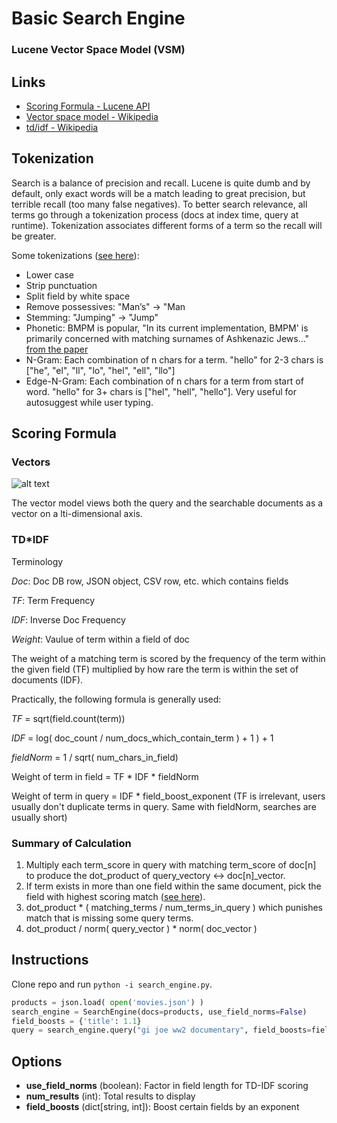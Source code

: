 # Basic Search Engine
### Lucene Vector Space Model (VSM)
## Links

- [Scoring Formula - Lucene API](https://lucene.apache.org/core/8_0_0/core/org/apache/lucene/search/similarities/TFIDFSimilarity.html)
- [Vector space model - Wikipedia](https://en.wikipedia.org/wiki/Vector_space_model)
- [td/idf - Wikipedia](https://en.wikipedia.org/wiki/Tf%E2%80%93idf)


## Tokenization
Search is a balance of precision and recall. Lucene is quite dumb and by default, only exact words will be a match leading to great precision, but terrible recall (too many false negatives). To better search relevance, all terms go through a tokenization process (docs at index time, query at runtime). Tokenization associates different forms of a term so the recall will be greater.

Some tokenizations ([see here](https://lucene.apache.org/solr/guide/7_6/filter-descriptions.html)):
- Lower case
- Strip punctuation
- Split field by white space
- Remove possessives: "Man’s" -> "Man
- Stemming: "Jumping" -> "Jump"
- Phonetic: BMPM is popular, "In its current implementation, BMPM' is primarily concerned with matching surnames of Ashkenazic Jews..." [from the paper](https://stevemorse.org/phonetics/bmpm.htm)
- N-Gram: Each combination of n chars for a term. "hello" for 2-3 chars is ["he", "el", "ll", "lo", "hel", "ell", "llo"]
- Edge-N-Gram: Each combination of n chars for a term from start of word. "hello" for 3+ chars is ["hel", "hell", "hello"]. Very useful for autosuggest while user typing.

## Scoring Formula

### Vectors
![alt text](https://www.intmath.com/vectors/img/235-3D-vector.png)

The vector model views both the query and the searchable documents as a vector on a lti-dimensional axis.

### TD*IDF
Terminology

*Doc*: Doc DB row, JSON object, CSV row, etc. which contains fields

*TF*: Term Frequency

*IDF*: Inverse Doc Frequency

*Weight*: Vaulue of term within a field of doc

The weight of a matching term is scored by the frequency of the term within the given field (TF) multiplied by how rare the term is within the set of documents (IDF).

Practically, the following formula is generally used:

*TF* = sqrt(field.count(term))

*IDF* = log( doc_count / num_docs_which_contain_term ) + 1 ) + 1

*fieldNorm* = 1 / sqrt( num_chars_in_field)

Weight of term in field = TF * IDF * fieldNorm

Weight of term in query = IDF * field_boost_exponent
(TF is irrelevant, users usually don't duplicate terms in query. Same with fieldNorm, searches are usually short)

### Summary of Calculation

1. Multiply each term_score in query with matching term_score of doc[n] to produce the dot_product of query_vectory <-> doc[n]_vector.
2. If term exists in more than one field within the same document, pick the field with highest scoring match ([see here](https://lucene.apache.org/solr/guide/7_0/the-dismax-query-parser.html#the-tie-tie-breaker-parameter)).
3. dot_product * ( matching_terms / num_terms_in_query ) which punishes match that is missing some query terms.
4. dot_product / norm( query_vector ) * norm( doc_vector )
## Instructions

Clone repo and run `python -i search_engine.py`.

```python
products = json.load( open('movies.json') )
search_engine = SearchEngine(docs=products, use_field_norms=False)
field_boosts = {'title': 1.1}
query = search_engine.query("gi joe ww2 documentary", field_boosts=field_boosts, num_results=10)
```

## Options

- **use_field_norms** (boolean): Factor in field length for TD-IDF scoring
- **num_results** (int): Total results to display
- **field_boosts** (dict[string, int]): Boost certain fields by an exponent

